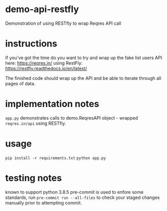 # demo-api-restfly
Demonstration of using RESTfly to wrap Reqres API call

# instructions
If you've got the time do you want to try and wrap up the fake list users API here: https://reqres.in/ using RestFly: https://restfly.readthedocs.io/en/latest/

The finished code should wrap up the API and be able to iterate through all pages of data.

# implementation notes
`app.py` demonstrates calls to demo.ReqresAPI object - wrapped `reqres.in/api` using RESTfly.

# usage
`pip install -r requirements.txt`
`python app.py`

# testing notes
known to support python 3.8.5
pre-commit is used to enfore some standards, run `pre-commit run --all-files` to check your staged changes manually prior to attempting commit.
